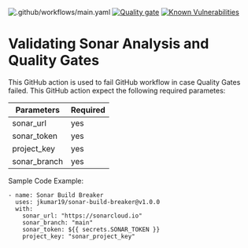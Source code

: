 ![.github/workflows/main.yaml](https://github.com/DevOps575/sonar-build-breaker/workflows/.github/workflows/main.yaml/badge.svg) [![Quality gate](https://sonarcloud.io/api/project_badges/quality_gate?project=sonar_test_github_project)](https://sonarcloud.io/dashboard?id=sonar_test_github_project) [![Known Vulnerabilities](https://snyk.io/test/github/jkumar19/sonar-build-breaker/badge.svg?targetFile=Dockerfile)](https://snyk.io/test/github/jkumar19/sonar-build-breaker?targetFile=Dockerfile)

# Validating Sonar Analysis and Quality Gates

This GitHub action is used to fail GitHub workflow in case Quality Gates failed. This GitHub action expect the following required parametes:

| Parameters   | Required | 
|--------------|----------|
| sonar_url    |   yes    |
| sonar_token  |   yes    |
| project_key  |   yes    |
| sonar_branch |   yes    |

Sample Code Example:

```
- name: Sonar Build Breaker
  uses: jkumar19/sonar-build-breaker@v1.0.0
  with:
    sonar_url: "https://sonarcloud.io"
    sonar_branch: "main"
    sonar_token: ${{ secrets.SONAR_TOKEN }}
    project_key: "sonar_project_key"
```
